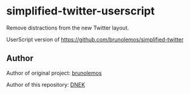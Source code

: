 # simplified-twitter-userscript

Remove distractions from the new Twitter layout.

UserScript version of https://github.com/brunolemos/simplified-twitter

## Author

Author of original project: [brunolemos](https://github.com/brunolemos)

Author of this repository: [DNEK](https://github.com/dnek)
